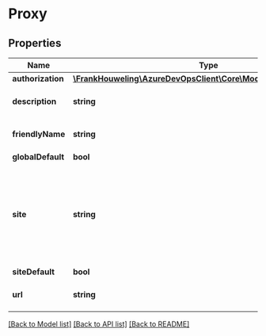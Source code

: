 # Proxy

## Properties
Name | Type | Description | Notes
------------ | ------------- | ------------- | -------------
**authorization** | [**\FrankHouweling\AzureDevOpsClient\Core\Model\ProxyAuthorization**](ProxyAuthorization.md) |  | [optional] 
**description** | **string** | This is a description string | [optional] 
**friendlyName** | **string** | The friendly name of the server | [optional] 
**globalDefault** | **bool** |  | [optional] 
**site** | **string** | This is a string representation of the site that the proxy server is located in (e.g. \&quot;NA-WA-RED\&quot;) | [optional] 
**siteDefault** | **bool** |  | [optional] 
**url** | **string** | The URL of the proxy server | [optional] 

[[Back to Model list]](../README.md#documentation-for-models) [[Back to API list]](../README.md#documentation-for-api-endpoints) [[Back to README]](../README.md)


